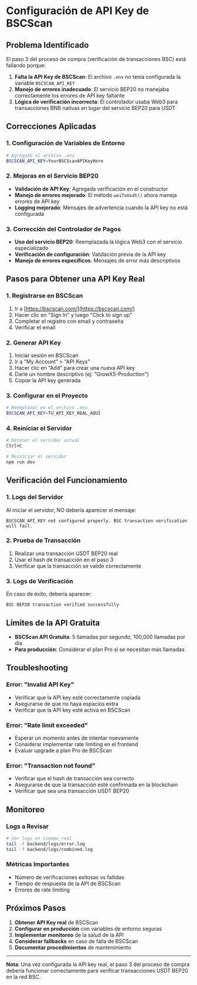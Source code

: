 # Configuración de API Key de BSCScan

## Problema Identificado

El paso 3 del proceso de compra (verificación de transacciones BSC) está fallando porque:

1. **Falta la API Key de BSCScan**: El archivo `.env` no tenía configurada la variable `BSCSCAN_API_KEY`
2. **Manejo de errores inadecuado**: El servicio BEP20 no manejaba correctamente los errores de API key faltante
3. **Lógica de verificación incorrecta**: El controlador usaba Web3 para transacciones BNB nativas en lugar del servicio BEP20 para USDT

## Correcciones Aplicadas

### 1. Configuración de Variables de Entorno

```bash
# Agregado al archivo .env
BSCSCAN_API_KEY=YourBSCScanAPIKeyHere
```

### 2. Mejoras en el Servicio BEP20

- **Validación de API Key**: Agregada verificación en el constructor
- **Manejo de errores mejorado**: El método `weiToUsdt()` ahora maneja errores de API key
- **Logging mejorado**: Mensajes de advertencia cuando la API key no está configurada

### 3. Corrección del Controlador de Pagos

- **Uso del servicio BEP20**: Reemplazada la lógica Web3 con el servicio especializado
- **Verificación de configuración**: Validación previa de la API key
- **Manejo de errores específicos**: Mensajes de error más descriptivos

## Pasos para Obtener una API Key Real

### 1. Registrarse en BSCScan

1. Ir a [https://bscscan.com/](https://bscscan.com/)
2. Hacer clic en "Sign In" y luego "Click to sign up"
3. Completar el registro con email y contraseña
4. Verificar el email

### 2. Generar API Key

1. Iniciar sesión en BSCScan
2. Ir a "My Account" > "API Keys"
3. Hacer clic en "Add" para crear una nueva API key
4. Darle un nombre descriptivo (ej: "GrowX5-Production")
5. Copiar la API key generada

### 3. Configurar en el Proyecto

```bash
# Reemplazar en el archivo .env
BSCSCAN_API_KEY=TU_API_KEY_REAL_AQUI
```

### 4. Reiniciar el Servidor

```bash
# Detener el servidor actual
Ctrl+C

# Reiniciar el servidor
npm run dev
```

## Verificación del Funcionamiento

### 1. Logs del Servidor

Al iniciar el servidor, NO debería aparecer el mensaje:
```
BSCSCAN_API_KEY not configured properly. BSC transaction verification will fail.
```

### 2. Prueba de Transacción

1. Realizar una transacción USDT BEP20 real
2. Usar el hash de transacción en el paso 3
3. Verificar que la transacción se valide correctamente

### 3. Logs de Verificación

En caso de éxito, debería aparecer:
```
BSC BEP20 transaction verified successfully
```

## Límites de la API Gratuita

- **BSCScan API Gratuita**: 5 llamadas por segundo, 100,000 llamadas por día
- **Para producción**: Considerar el plan Pro si se necesitan más llamadas

## Troubleshooting

### Error: "Invalid API Key"
- Verificar que la API key esté correctamente copiada
- Asegurarse de que no haya espacios extra
- Verificar que la API key esté activa en BSCScan

### Error: "Rate limit exceeded"
- Esperar un momento antes de intentar nuevamente
- Considerar implementar rate limiting en el frontend
- Evaluar upgrade a plan Pro de BSCScan

### Error: "Transaction not found"
- Verificar que el hash de transacción sea correcto
- Asegurarse de que la transacción esté confirmada en la blockchain
- Verificar que sea una transacción USDT BEP20

## Monitoreo

### Logs a Revisar

```bash
# Ver logs en tiempo real
tail -f backend/logs/error.log
tail -f backend/logs/combined.log
```

### Métricas Importantes

- Número de verificaciones exitosas vs fallidas
- Tiempo de respuesta de la API de BSCScan
- Errores de rate limiting

## Próximos Pasos

1. **Obtener API Key real** de BSCScan
2. **Configurar en producción** con variables de entorno seguras
3. **Implementar monitoreo** de la salud de la API
4. **Considerar fallbacks** en caso de falla de BSCScan
5. **Documentar procedimientos** de mantenimiento

---

**Nota**: Una vez configurada la API key real, el paso 3 del proceso de compra debería funcionar correctamente para verificar transacciones USDT BEP20 en la red BSC.